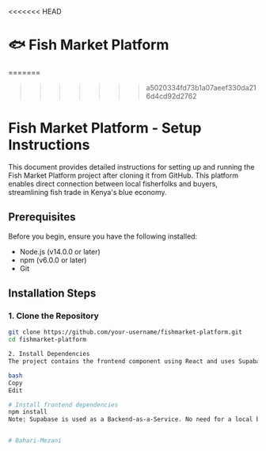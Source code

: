 <<<<<<< HEAD
 # 🐟 Fish Market Platform
=======
>>>>>>> a5020334fd73b1a07aeef330da216d4cd92d2762

# Fish Market Platform - Setup Instructions

This document provides detailed instructions for setting up and running the Fish Market Platform project after cloning it from GitHub. This platform enables direct connection between local fisherfolks and buyers, streamlining fish trade in Kenya's blue economy.

## Prerequisites

Before you begin, ensure you have the following installed:

- Node.js (v14.0.0 or later)
- npm (v6.0.0 or later)
- Git

## Installation Steps

### 1. Clone the Repository

```bash
git clone https://github.com/your-username/fishmarket-platform.git
cd fishmarket-platform 

2. Install Dependencies
The project contains the frontend component using React and uses Supabase as the backend. You need to install frontend dependencies:

bash
Copy
Edit

# Install frontend dependencies
npm install
Note: Supabase is used as a Backend-as-a-Service. No need for a local backend server setup.


# Bahari-Mezani
